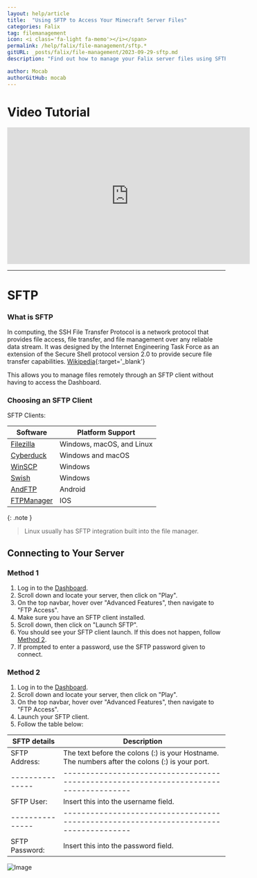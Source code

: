 ```yaml
---
layout: help/article
title:  "Using SFTP to Access Your Minecraft Server Files"
categories: Falix
tag: filemanagement
icon: <i class='fa-light fa-memo'></i></span>
permalink: /help/falix/file-management/sftp.*
gitURL: _posts/falix/file-management/2023-09-29-sftp.md
description: "Find out how to manage your Falix server files using SFTP"

author: Mocab
authorGitHub: mocab
---
```


<div class="watch-video-tutorial">
    <h1>Video Tutorial</h1>
    <iframe id="video-tutorial" width="560" height="315" src="https://www.youtube-nocookie.com/embed/mUQlgqcvEho" title="YouTube video player" frameborder="0" allow="accelerometer; autoplay; clipboard-write; encrypted-media; gyroscope; picture-in-picture" allowfullscreen></iframe>
    <hr>
    <style>section#video-tutorial {display: inherit !important;}</style>
</div>

# SFTP
### What is SFTP
In computing, the SSH File Transfer Protocol is a network protocol that provides file access, file transfer, and file management over any reliable data stream. It was designed by the Internet Engineering Task Force as an extension of the Secure Shell protocol version 2.0 to provide secure file transfer capabilities. [Wikipedia](https://en.wikipedia.org/wiki/SSH_File_Transfer_Protocol){:target='_blank'}

This allows you to manage files remotely through an SFTP client without having to access the Dashboard.

### Choosing an SFTP Client
SFTP Clients:

| Software | Platform Support                               |
|----------|------------------------------------------------|
| [Filezilla](https://filezilla-project.org/download.php?type=client) | Windows, macOS, and Linux |
| [Cyberduck](https://cyberduck.io/download/) | Windows and macOS |
| [WinSCP](https://winscp.net/eng/download.php) | Windows |
| [Swish](https://sourceforge.net/projects/swish/) | Windows |
| [AndFTP](https://play.google.com/store/apps/details?id=lysesoft.andftp&hl=en_US&gl=US) | Android |
| [FTPManager](https://apps.apple.com/us/app/ftpmanager-ftp-sftp-client/id525959186) | IOS |

{: .note }
> Linux usually has SFTP integration built into the file manager.

## Connecting to Your Server
### Method 1
1. Log in to the [Dashboard](https://client.falixnodes.net/).
2. Scroll down and locate your server, then click on "Play".
3. On the top navbar, hover over "Advanced Features", then navigate to "FTP Access".
4. Make sure you have an SFTP client installed.
5. Scroll down, then click on "Launch SFTP".
6. You should see your SFTP client launch. If this does not happen, follow [Method 2](https://help.falixnodes.net/falix/general/sftp/#method-2).
7. If prompted to enter a password, use the SFTP password given to connect.


### Method 2
1. Log in to the [Dashboard](https://client.falixnodes.net/).
2. Scroll down and locate your server, then click on "Play".
3. On the top navbar, hover over "Advanced Features", then navigate to "FTP Access".
3. Launch your SFTP client.
4. Follow the table below:

|SFTP details   | Description                                                                         |
|---------------|-------------------------------------------------------------------------------------|
|SFTP Address:  | The text before the colons (:) is your Hostname. The numbers after the colons (:) is your port. |
|---------------|-------------------------------------------------------------------------------------|
|SFTP User:     | Insert this into the username field.                                              |
|---------------|-------------------------------------------------------------------------------------|
|SFTP Password: | Insert this into the password field.                             |

![Image](/assets/images/posts/falix/sftp/server-address.png)
